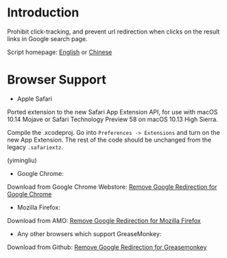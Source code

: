 Introduction
============

Prohibit click-tracking, and prevent url redirection when clicks on the result links in Google search page.

Script homepage: [English](http://kodango.com/remove-google-redirection) or [Chinese](http://kodango.com/remove-google-redirection-extension)

Browser Support
===============

* Apple Safari

Ported extension to the new Safari App Extension API, for use with macOS 10.14 Mojave or Safari Technology Preview 58 on macOS 10.13 High Sierra.

Compile the .xcodeproj.  Go into `Preferences -> Extensions` and turn on the new App Extension.  The rest of the code should be unchanged from the legacy `.safariextz`.

(yimingliu)

* Google Chrome:

Download from Google Chrome Webstore: [Remove Google Redirection for Google Chrome](https://chrome.google.com/webstore/detail/remove-google-redirection/dnhjklgpiifbofihffldllbcopkinlod)

* Mozilla Firefox:

Download from AMO: [Remove Google Redirection for Mozilla Firefox](https://addons.mozilla.org/en-US/firefox/addon/remove-google-redirections/)

 * Any other browsers which support GreaseMonkey:

Download from Github: [Remove Google Redirection for Greasemonkey](https://github.com/kodango/Remove-Google-Redirection/raw/master/extension/greasemonkey/remove-google-redirection.user.js)
